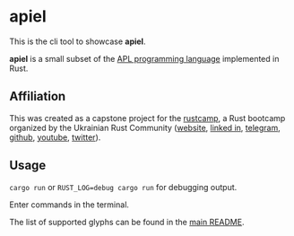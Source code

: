 # apiel
This is the cli tool to showcase **apiel**.

**apiel** is a small subset of the [APL programming language](https://en.wikipedia.org/wiki/APL_(programming_language)) implemented in Rust. 

## Affiliation

This was created as a capstone project for the [rustcamp](https://github.com/rust-lang-ua/rustcamp), a Rust bootcamp organized by the Ukrainian Rust Community ([website](https://www.uarust.com), [linked in](https://www.linkedin.com/company/ukrainian-rust-community), [telegram](https://t.me/rustlang_ua), [github](https://github.com/rust-lang-ua), [youtube](https://www.youtube.com/channel/UCmkAFUu2MVOX8ly0LjB6TMA), [twitter](https://twitter.com/rustukraine)).

## Usage 

```cargo run``` or ```RUST_LOG=debug cargo run``` for debugging output.

Enter commands in the terminal.

The list of supported glyphs can be found in the [main README](../README.md).